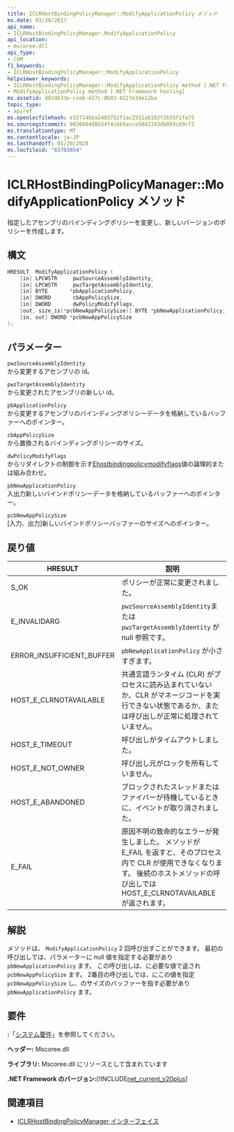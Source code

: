 ```yaml
---
title: ICLRHostBindingPolicyManager::ModifyApplicationPolicy メソッド
ms.date: 03/30/2017
api_name:
- ICLRHostBindingPolicyManager.ModifyApplicationPolicy
api_location:
- mscoree.dll
api_type:
- COM
f1_keywords:
- ICLRHostBindingPolicyManager::ModifyApplicationPolicy
helpviewer_keywords:
- ICLRHostBindingPolicyManager::ModifyApplicationPolicy method [.NET Framework hosting]
- ModifyApplicationPolicy method [.NET Framework hosting]
ms.assetid: d82d633e-cce6-427c-8b02-8227e34e12ba
topic_type:
- apiref
ms.openlocfilehash: e32714bba2403752f1ac2551ab182f2655f1fa75
ms.sourcegitcommit: 0926684d8d34f4c6b5acce58d2193db093cb9cf2
ms.translationtype: MT
ms.contentlocale: ja-JP
ms.lasthandoff: 05/20/2020
ms.locfileid: "83703854"
---
```

# <a name="iclrhostbindingpolicymanagermodifyapplicationpolicy-method"></a>ICLRHostBindingPolicyManager::ModifyApplicationPolicy メソッド
指定したアセンブリのバインディングポリシーを変更し、新しいバージョンのポリシーを作成します。  
  
## <a name="syntax"></a>構文  
  
```cpp  
HRESULT  ModifyApplicationPolicy (  
    [in] LPCWSTR     pwzSourceAssemblyIdentity,
    [in] LPCWSTR     pwzTargetAssemblyIdentity,  
    [in] BYTE       *pbApplicationPolicy,  
    [in] DWORD       cbAppPolicySize,  
    [in] DWORD       dwPolicyModifyFlags,  
    [out, size_is(*pcbNewAppPolicySize)] BYTE *pbNewApplicationPolicy,
    [in, out] DWORD *pcbNewAppPolicySize  
);  
```  
  
## <a name="parameters"></a>パラメーター  
 `pwzSourceAssemblyIdentity`  
 から変更するアセンブリの id。  
  
 `pwzTargetAssemblyIdentity`  
 から変更されたアセンブリの新しい id。  
  
 `pbApplicationPolicy`  
 から変更するアセンブリのバインディングポリシーデータを格納しているバッファーへのポインター。  
  
 `cbAppPolicySize`  
 から置換されるバインディングポリシーのサイズ。  
  
 `dwPolicyModifyFlags`  
 からリダイレクトの制御を示す[Ehostbindingpolicymodifyflags](ehostbindingpolicymodifyflags-enumeration.md)値の論理的または組み合わせ。  
  
 `pbNewApplicationPolicy`  
 入出力新しいバインドポリシーデータを格納しているバッファーへのポインター。  
  
 `pcbNewAppPolicySize`  
 [入力、出力]新しいバインドポリシーバッファーのサイズへのポインター。  
  
## <a name="return-value"></a>戻り値  
  
|HRESULT|説明|  
|-------------|-----------------|  
|S_OK|ポリシーが正常に変更されました。|  
|E_INVALIDARG|`pwzSourceAssemblyIdentity`または `pwzTargetAssemblyIdentity` が null 参照です。|  
|ERROR_INSUFFICIENT_BUFFER|`pbNewApplicationPolicy` が小さすぎます。|  
|HOST_E_CLRNOTAVAILABLE|共通言語ランタイム (CLR) がプロセスに読み込まれていないか、CLR がマネージコードを実行できない状態であるか、または呼び出しが正常に処理されていません。|  
|HOST_E_TIMEOUT|呼び出しがタイムアウトしました。|  
|HOST_E_NOT_OWNER|呼び出し元がロックを所有していません。|  
|HOST_E_ABANDONED|ブロックされたスレッドまたはファイバーが待機しているときに、イベントが取り消されました。|  
|E_FAIL|原因不明の致命的なエラーが発生しました。 メソッドが E_FAIL を返すと、そのプロセス内で CLR が使用できなくなります。 後続のホストメソッドの呼び出しでは HOST_E_CLRNOTAVAILABLE が返されます。|  
  
## <a name="remarks"></a>解説  
 メソッドは、 `ModifyApplicationPolicy` 2 回呼び出すことができます。 最初の呼び出しでは、パラメーターに null 値を指定する必要があり `pbNewApplicationPolicy` ます。 この呼び出しは、に必要な値で返され `pcbNewAppPolicySize` ます。 2番目の呼び出しでは、にこの値を指定 `pcbNewAppPolicySize` し、のサイズのバッファーを指す必要があり `pbNewApplicationPolicy` ます。  
  
## <a name="requirements"></a>要件  
 **:**「[システム要件](../../get-started/system-requirements.md)」を参照してください。  
  
 **ヘッダー:** Mscoree.dll  
  
 **ライブラリ:** Mscoree.dll にリソースとして含まれています  
  
 **.NET Framework のバージョン:**[!INCLUDE[net_current_v20plus](../../../../includes/net-current-v20plus-md.md)]  
  
## <a name="see-also"></a>関連項目

- [ICLRHostBindingPolicyManager インターフェイス](iclrhostbindingpolicymanager-interface.md)
